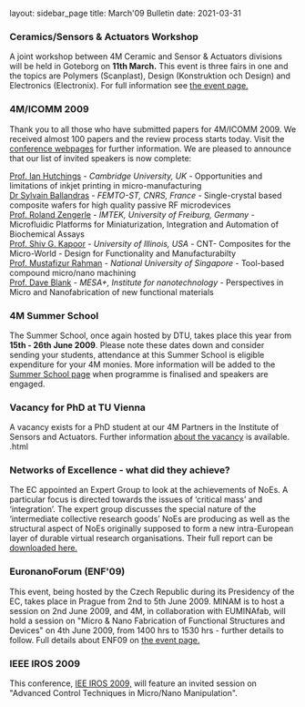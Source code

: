 layout: sidebar_page
title: March'09 Bulletin
date: 2021-03-31

<!--break-->
### Ceramics/Sensors & Actuators Workshop

A joint workshop between 4M Ceramic and Sensor & Actuators divisions will be held in Goteborg on <strong>11th March.</strong>   This event is three fairs in one and the topics are Polymers (Scanplast), Design (Konstruktion och Design) and Electronics (Electronix). For full information see [the event page.](/node/55)

### 4M/ICOMM 2009

Thank you to all those who have submitted papers for 4M/ICOMM 2009. We received almost 100 papers and the review process starts today. Visit the [conference webpages](/conference/2009 "conference webpages") for further information. We are pleased to announce that our list of invited speakers is now complete:  

[Prof. Ian Hutchings](/node/76) - <i>Cambridge University, UK</i> -  Opportunities and limitations of inkjet printing in micro-manufacturing    
[Dr Sylvain Ballandras](/node/72) - <i>FEMTO-ST, CNRS, France</i> - Single-crystal based composite wafers for high quality passive RF microdevices  
[Prof. Roland Zengerle](/node/71) - <i>IMTEK, University of Freiburg, Germany</i> - Microfluidic Platforms for Miniaturization, Integration and Automation of Biochemical Assays  
[Prof. Shiv G. Kapoor](/node/73) - <i>University of Illinois, USA</i> - CNT- Composites for the Micro-World - Design for Functionality and Manufacturabilty  
[Prof. Mustafizur Rahman](/conference/2009/Speakers/Mustafizur-Rahman) - <i>National University of Singapore</i> - Tool-based compound micro/nano machining  
[Prof. Dave Blank](/conference/2009/Speakers/DaveBlank) - <i>MESA+, Institute for nanotechnology</i> - Perspectives in Micro and Nanofabrication of new functional materials  

### 4M Summer School

The Summer School, once again hosted by DTU, takes place this year from **15th - 26th June 2009**. Please note these dates down and consider sending your students, attendance at this Summer School is eligible expenditure for your 4M monies. More information will be added to the [Summer School page](/event/4M-Summer-School) when programme is finalised and speakers are engaged.

### Vacancy for PhD at TU Vienna

A vacancy exists for a PhD student at our 4M Partners in the Institute of Sensors and Actuators. Further information [about the vacancy](/contents/PhD-position-ISAS-TU-Vienna.html) is available. .html

### Networks of Excellence - what did they achieve?

The EC appointed an Expert Group to look at the achievements of NoEs. A particular focus is directed towards the issues of ‘critical mass’ and ‘integration’. The expert group discusses the special nature of the ‘intermediate collective research goods’ NoEs are producing as well as the structural aspect of NoEs originally supposed to form a new intra-European layer of durable virtual research organisations. Their full report can be [downloaded here.](/contents/Expert-Group-future-Networks-Excellence-Final-Report.html)

### EuronanoForum (ENF'09)

This event, being hosted by the Czech Republic during its Presidency of the EC, takes place in Prague from 2nd to 5th June 2009. MINAM is to host a session on 2nd June 2009, and 4M, in collaboration with EUMINAfab, will hold a session on "Micro & Nano Fabrication of Functional Structures and Devices" on 4th June 2009, from 1400 hrs to 1530 hrs - further details to follow. Full details about ENF09 on [the event page.](/node/68 "4M events list")

### IEEE IROS 2009

This conference, [IEE IROS 2009,](http://www.iros09.mtu.edu/index.php/IROS_2009:_The_2009_IEEE/RSJ_International_Conference_on_Intelligent_RObots_and_Systems) will feature an invited session on "Advanced Control Techniques in Micro/Nano Manipulation".